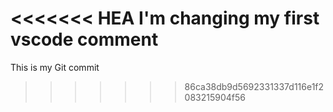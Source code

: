 <<<<<<< HEA
I'm changing my first vscode comment
=======
This is my Git commit
>>>>>>> 86ca38db9d5692331337d116e1f2083215904f56
